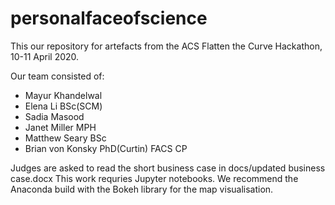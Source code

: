 # personalfaceofscience
This our repository for artefacts from the ACS Flatten the Curve Hackathon, 10-11 April 2020.

Our team consisted of:
* Mayur Khandelwal
* Elena Li BSc(SCM)
* Sadia Masood
* Janet Miller MPH
* Matthew Seary BSc
* Brian von Konsky PhD(Curtin) FACS CP

Judges are asked to read the short business case in docs/updated business case.docx
This work requries Jupyter notebooks. We recommend the Anaconda build with the Bokeh library for the map visualisation.
